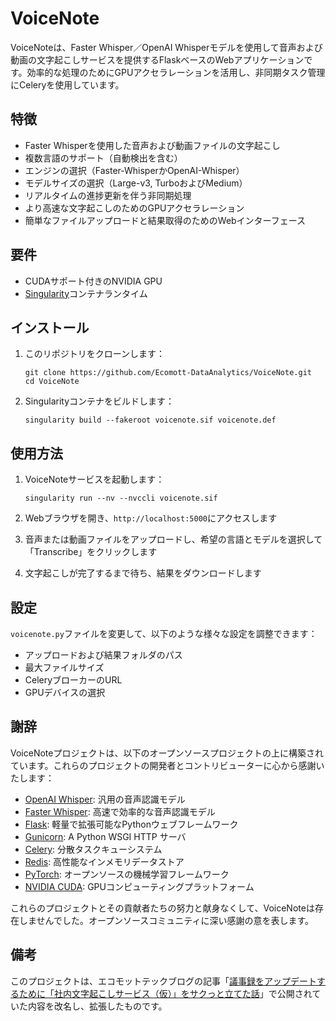 # VoiceNote

VoiceNoteは、Faster Whisper／OpenAI Whisperモデルを使用して音声および動画の文字起こしサービスを提供するFlaskベースのWebアプリケーションです。効率的な処理のためにGPUアクセラレーションを活用し、非同期タスク管理にCeleryを使用しています。



## 特徴

- Faster Whisperを使用した音声および動画ファイルの文字起こし
- 複数言語のサポート（自動検出を含む）
- エンジンの選択（Faster-WhisperかOpenAI-Whisper）
- モデルサイズの選択（Large-v3, TurboおよびMedium）
- リアルタイムの進捗更新を伴う非同期処理
- より高速な文字起こしのためのGPUアクセラレーション
- 簡単なファイルアップロードと結果取得のためのWebインターフェース

## 要件

- CUDAサポート付きのNVIDIA GPU
- [Singularity](https://sylabs.io/singularity/)コンテナランタイム

## インストール

1. このリポジトリをクローンします：
   ```
   git clone https://github.com/Ecomott-DataAnalytics/VoiceNote.git
   cd VoiceNote
   ```

2. Singularityコンテナをビルドします：
   ```
   singularity build --fakeroot voicenote.sif voicenote.def
   ```

## 使用方法

1. VoiceNoteサービスを起動します：
   ```
   singularity run --nv --nvccli voicenote.sif
   ```

2. Webブラウザを開き、`http://localhost:5000`にアクセスします

3. 音声または動画ファイルをアップロードし、希望の言語とモデルを選択して「Transcribe」をクリックします

4. 文字起こしが完了するまで待ち、結果をダウンロードします

## 設定

`voicenote.py`ファイルを変更して、以下のような様々な設定を調整できます：

- アップロードおよび結果フォルダのパス
- 最大ファイルサイズ
- CeleryブローカーのURL
- GPUデバイスの選択

## 謝辞

VoiceNoteプロジェクトは、以下のオープンソースプロジェクトの上に構築されています。これらのプロジェクトの開発者とコントリビューターに心から感謝いたします：

- [OpenAI Whisper](https://github.com/openai/whisper): 汎用の音声認識モデル
- [Faster Whisper](https://github.com/guillaumekln/faster-whisper): 高速で効率的な音声認識モデル
- [Flask](https://flask.palletsprojects.com/): 軽量で拡張可能なPythonウェブフレームワーク
- [Gunicorn](https://gunicorn.org/): A Python WSGI HTTP サーバ
- [Celery](https://docs.celeryproject.org/): 分散タスクキューシステム
- [Redis](https://redis.io/): 高性能なインメモリデータストア
- [PyTorch](https://pytorch.org/): オープンソースの機械学習フレームワーク
- [NVIDIA CUDA](https://developer.nvidia.com/cuda-zone): GPUコンピューティングプラットフォーム

これらのプロジェクトとその貢献者たちの努力と献身なくして、VoiceNoteは存在しませんでした。オープンソースコミュニティに深い感謝の意を表します。

## 備考

このプロジェクトは、エコモットテックブログの記事「[議事録をアップデートするために「社内文字起こしサービス（仮）」をサクっと立てた話](https://www.ecomottblog.com/?p=13901)」で公開されていた内容を改名し、拡張したものです。
